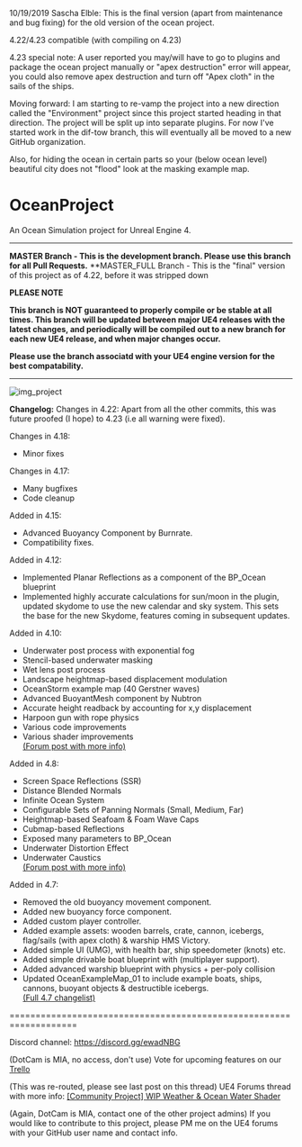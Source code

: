 10/19/2019
Sascha Elble:
This is the final version (apart from maintenance and bug fixing) for the old version of the ocean project.

4.22/4.23 compatible (with compiling on 4.23)

4.23 special note: A user reported you may/will have to go to plugins and package the ocean project manually or "apex destruction" error will appear, you could also remove apex destruction and turn off "Apex cloth" in the sails of the ships.

Moving forward:
I am starting to re-vamp the project into a new direction called the "Environment" project since this project started heading in that direction. The project will be split up into separate plugins. For now I've started work in the dif-tow branch, this will eventually all be moved to a new GitHub organization. 



Also, for hiding the ocean in certain parts so your (below ocean level) beautiful city does not "flood" look at the masking example map. 


# OceanProject
An Ocean Simulation project for Unreal Engine 4.

---------------------

**MASTER Branch - This is the development branch. Please use this branch for all Pull Requests.**
**MASTER_FULL Branch - This is the "final" version of this project as of 4.22, before it was stripped down

**PLEASE NOTE**

**This branch is NOT guaranteed to properly compile or be stable at all times. This branch will be updated between major UE4 releases with the latest changes, and periodically will be compiled out to a new branch for each new UE4 release, and when major changes occur.**

**Please use the branch associatd with your UE4 engine version for the best compatability.**

---------------------

![img_project](ProjectScreenshot.jpg)

**Changelog:**
Changes in 4.22:
Apart from all the other commits, this was future proofed (I hope) to 4.23 (i.e all warning were fixed).

Changes in 4.18:
* Minor fixes

Changes in 4.17:
* Many bugfixes
* Code cleanup

Added in 4.15:
* Advanced Buoyancy Component by Burnrate.
* Compatibility fixes.

Added in 4.12:
* Implemented Planar Reflections as a component of the BP_Ocean blueprint
* Implemented highly accurate calculations for sun/moon in the plugin, updated skydome to use the new calendar and sky system. This sets the base for the new Skydome, features coming in subsequent updates.

Added in 4.10:

* Underwater post process with exponential fog
* Stencil-based underwater masking
* Wet lens post process
* Landscape heightmap-based displacement modulation
* OceanStorm example map (40 Gerstner waves)
* Advanced BuoyantMesh component by Nubtron
* Accurate height readback by accounting for x,y displacement
* Harpoon gun with rope physics
* Various code improvements
* Various shader improvements  
[(Forum post with more info)](https://forums.unrealengine.com/showthread.php?42092-Community-Project-WIP-Weather-amp-Ocean-Water-Shader&p=485675&viewfull=1#post485675)

Added in 4.8:

* Screen Space Reflections (SSR)
* Distance Blended Normals
* Infinite Ocean System
* Configurable Sets of Panning Normals (Small, Medium, Far)
* Heightmap-based Seafoam & Foam Wave Caps
* Cubmap-based Reflections
* Exposed many parameters to BP_Ocean
* Underwater Distortion Effect
* Underwater Caustics  
[(Forum post with more info)](https://forums.unrealengine.com/showthread.php?42092&p=311982&viewfull=1#post311982)

Added in 4.7:

* Removed the old buoyancy movement component.
* Added new buoyancy force component.
* Added custom player controller.
* Added example assets: wooden barrels, crate, cannon, icebergs, flag/sails (with apex cloth) & warship HMS Victory.
* Added simple UI (UMG), with health bar, ship speedometer (knots) etc.
* Added simple drivable boat blueprint with (multiplayer support).
* Added advanced warship blueprint with physics + per-poly collision
* Updated OceanExampleMap_01 to include example boats, ships, cannons, buoyant objects & destructible icebergs.  
[(Full 4.7 changelist)](https://forums.unrealengine.com/showthread.php?42092-Community-Project-WIP-Weather-amp-Ocean-Water-Shader&p=279737&viewfull=1#post279737)

===================================================================

Discord channel:
https://discord.gg/ewadNBG

(DotCam is MIA, no access, don't use)
Vote for upcoming features on our [Trello](https://trello.com/b/7dzOdkvw/ue4-ocean-weather-project)

(This was re-routed, please see last post on this thread)
UE4 Forums thread with more info: [[Community Project] WIP Weather & Ocean Water Shader](https://forums.unrealengine.com/showthread.php?42092-Community-Project-WIP-Weather-amp-Ocean-Water-Shader)

(Again, DotCam is MIA, contact one of the other project admins)
If you would like to contribute to this project, please PM me on the UE4 forums with your GitHub user name and contact info.
